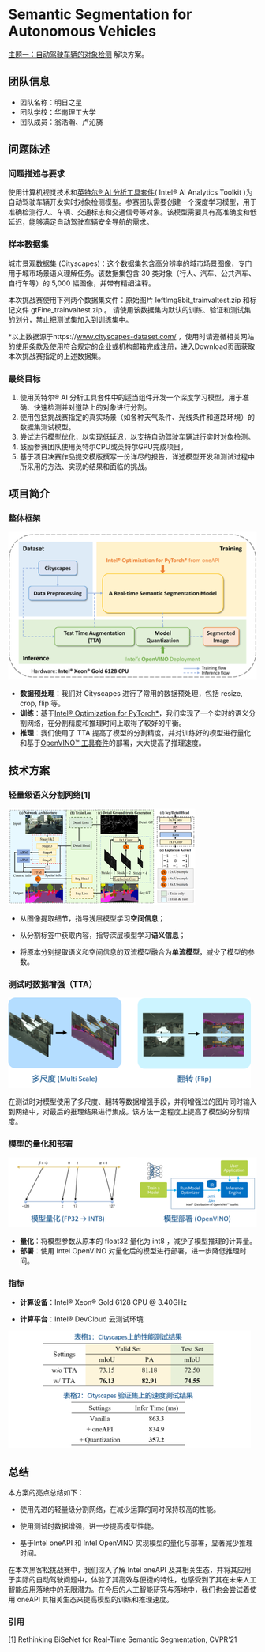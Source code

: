 # Semantic Segmentation for Autonomous Vehicles

[主题一：自动驾驶车辆的对象检测](www.dev4one.com) 解决方案。

## 团队信息

- 团队名称：明日之星 
- 团队学校：华南理工大学
- 团队成员：翁浩瀚、卢沁旖

## 问题陈述

### 问题描述与要求 

使用计算机视觉技术和[英特尔® AI 分析工具套件](https://www.intel.com/content/www/us/en/developer/tools/oneapi/ai-analytics-toolkit.html)( Intel® AI Analytics Toolkit )为自动驾驶车辆开发实时对象检测模型。参赛团队需要创建一个深度学习模型，用于准确检测行人、车辆、交通标志和交通信号等对象。该模型需要具有高准确度和低延迟，能够满足自动驾驶车辆安全导航的需求。 

### 样本数据集

城市景观数据集 (Cityscapes)：这个数据集包含高分辨率的城市场景图像，专门用于城市场景语义理解任务。该数据集包含 30 类对象（行人、汽车、公共汽车、自行车等）的 5,000 幅图像，并带有精细注释。

本次挑战赛使用下列两个数据集文件：原始图片 leftImg8bit_trainvaltest.zip 和标记文件 gtFine_trainvaltest.zip 。 请使用该数据集内默认的训练、验证和测试集的划分，禁止把测试集加入到训练集中。

*以上数据源于https://www.cityscapes-dataset.com/ ，使用时请遵循相关网站的使用条款及使用符合规定的企业或机构邮箱完成注册，进入Download页面获取本次挑战赛指定的上述数据集。 

### 最终目标

1. 使用英特尔® AI 分析工具套件中的适当组件开发一个深度学习模型，用于准确、快速检测并对道路上的对象进行分割。 
2. 使用包括挑战赛指定的真实场景（如各种天气条件、光线条件和道路环境）的数据集测试模型。 
3. 尝试进行模型优化，以实现低延迟，以支持自动驾驶车辆进行实时对象检测。 
4. 鼓励参赛团队使用英特尔CPU或英特尔GPU完成项目。 
5. 基于项目决赛作品提交模版撰写一份详尽的报告，详述模型开发和测试过程中所采用的方法、实现的结果和面临的挑战。 

## 项目简介

### 整体框架

<img src="assets/framework.png" alt="framework" style="zoom: 50%;" />

- **数据预处理**：我们对 Cityscapes 进行了常用的数据预处理，包括 resize, crop, flip 等。
- **训练**：基于[Intel® Optimization for PyTorch*](https://www.intel.com/content/www/us/en/developer/tools/oneapi/optimization-for-pytorch.html)，我们实现了一个实时的语义分割网络，在分割精度和推理时间上取得了较好的平衡。
- **推理**：我们使用了 TTA 提高了模型的分割精度，并对训练好的模型进行量化和基于[OpenVINO™ 工具套件](https://www.intel.cn/content/www/us/en/developer/tools/openvino-toolkit/overview.html)的部署，大大提高了推理速度。

## 技术方案

### 轻量级语义分割网络[1]

<img src="assets/model.png" alt="model" style="zoom: 50%;"  />

- 从图像提取细节，指导浅层模型学习**空间信息**；
- 从分割标签中获取内容，指导深层模型学习**语义信息**；

- 将原本分别提取语义和空间信息的双流模型融合为**单流模型**，减少了模型的参数。

### 测试时数据增强（TTA）

<img src="assets/TTA.png" alt="TTA" style="zoom: 48%;" />

在测试时对模型使用了多尺度、翻转等数据增强手段，并将增强过的图片同时输入到网络中，对最后的推理结果进行集成。该方法一定程度上提高了模型的分割精度。

### 模型的量化和部署

<img src="assets/quant.png" alt="quant" style="zoom: 50%;" />

- **量化**：将模型参数从原本的 float32 量化为 int8 ，减少了模型推理的计算量。
- **部署**：使用 Intel OpenVINO 对量化后的模型进行部署，进一步降低推理时间。

### 指标

- **计算设备**：Intel® Xeon® Gold 6128 CPU @ 3.40GHz

- **计算平台**：Intel® DevCloud 云测试环境

<img src="assets/table.png" alt="table" style="zoom:48%;" />

## 总结

本方案的亮点总结如下：

- 使用先进的轻量级分割网络，在减少运算的同时保持较高的性能。

- 使用测试时数据增强，进一步提高模型性能。

- 基于Intel oneAPI 和 Intel OpenVINO 实现模型的量化与部署，显著减少推理时间。

在本次黑客松挑战赛中，我们深入了解 Intel oneAPI 及其相关生态，并将其应用于实际的自动驾驶问题中，体验了其高效与便捷的特性，也感受到了其在未来人工智能应用落地中的无限潜力。在今后的人工智能研究与落地中，我们也会尝试着使用 oneAPI 其相关生态来提高模型的训练和推理速度。

###  引用

[1] Rethinking BiSeNet for Real-Time Semantic Segmentation, CVPR’21
